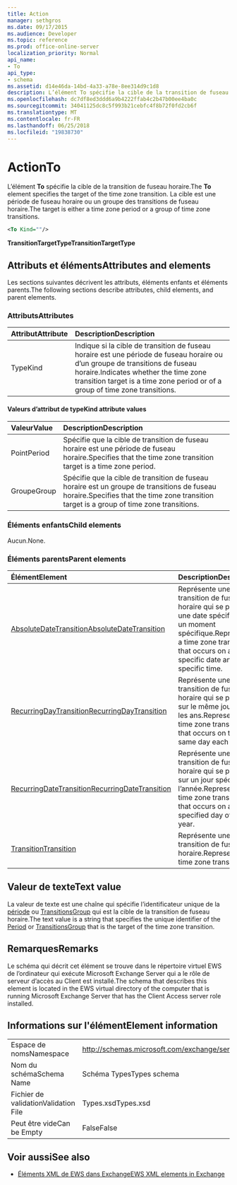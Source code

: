 ```yaml
---
title: Action
manager: sethgros
ms.date: 09/17/2015
ms.audience: Developer
ms.topic: reference
ms.prod: office-online-server
localization_priority: Normal
api_name:
- To
api_type:
- schema
ms.assetid: d14e46da-14bd-4a33-a78e-8ee314d9c1d8
description: L’élément To spécifie la cible de la transition de fuseau horaire. La cible est une période de fuseau horaire ou un groupe des transitions de fuseau horaire.
ms.openlocfilehash: dc7df8ed3ddd6a9b4222ffab4c2b47b00ee4ba0c
ms.sourcegitcommit: 34041125dc8c5f993b21cebfc4f8b72f0fd2cb6f
ms.translationtype: MT
ms.contentlocale: fr-FR
ms.lasthandoff: 06/25/2018
ms.locfileid: "19838730"
---
```

# <a name="to"></a><span data-ttu-id="dc7ad-104">Action</span><span class="sxs-lookup"><span data-stu-id="dc7ad-104">To</span></span>

<span data-ttu-id="dc7ad-105">L’élément **To** spécifie la cible de la transition de fuseau horaire.</span><span class="sxs-lookup"><span data-stu-id="dc7ad-105">The **To** element specifies the target of the time zone transition.</span></span> <span data-ttu-id="dc7ad-106">La cible est une période de fuseau horaire ou un groupe des transitions de fuseau horaire.</span><span class="sxs-lookup"><span data-stu-id="dc7ad-106">The target is either a time zone period or a group of time zone transitions.</span></span> 
  
```xml
<To Kind=""/>
```

 <span data-ttu-id="dc7ad-107">**TransitionTargetType**</span><span class="sxs-lookup"><span data-stu-id="dc7ad-107">**TransitionTargetType**</span></span>
## <a name="attributes-and-elements"></a><span data-ttu-id="dc7ad-108">Attributs et éléments</span><span class="sxs-lookup"><span data-stu-id="dc7ad-108">Attributes and elements</span></span>

<span data-ttu-id="dc7ad-109">Les sections suivantes décrivent les attributs, éléments enfants et éléments parents.</span><span class="sxs-lookup"><span data-stu-id="dc7ad-109">The following sections describe attributes, child elements, and parent elements.</span></span>
  
### <a name="attributes"></a><span data-ttu-id="dc7ad-110">Attributs</span><span class="sxs-lookup"><span data-stu-id="dc7ad-110">Attributes</span></span>

|<span data-ttu-id="dc7ad-111">**Attribut**</span><span class="sxs-lookup"><span data-stu-id="dc7ad-111">**Attribute**</span></span>|<span data-ttu-id="dc7ad-112">**Description**</span><span class="sxs-lookup"><span data-stu-id="dc7ad-112">**Description**</span></span>|
|:-----|:-----|
|<span data-ttu-id="dc7ad-113">Type</span><span class="sxs-lookup"><span data-stu-id="dc7ad-113">Kind</span></span>  <br/> |<span data-ttu-id="dc7ad-114">Indique si la cible de transition de fuseau horaire est une période de fuseau horaire ou d’un groupe de transitions de fuseau horaire.</span><span class="sxs-lookup"><span data-stu-id="dc7ad-114">Indicates whether the time zone transition target is a time zone period or of a group of time zone transitions.</span></span>  <br/> |
   
#### <a name="kind-attribute-values"></a><span data-ttu-id="dc7ad-115">Valeurs d’attribut de type</span><span class="sxs-lookup"><span data-stu-id="dc7ad-115">Kind attribute values</span></span>

|<span data-ttu-id="dc7ad-116">**Valeur**</span><span class="sxs-lookup"><span data-stu-id="dc7ad-116">**Value**</span></span>|<span data-ttu-id="dc7ad-117">**Description**</span><span class="sxs-lookup"><span data-stu-id="dc7ad-117">**Description**</span></span>|
|:-----|:-----|
|<span data-ttu-id="dc7ad-118">Point</span><span class="sxs-lookup"><span data-stu-id="dc7ad-118">Period</span></span>  <br/> |<span data-ttu-id="dc7ad-119">Spécifie que la cible de transition de fuseau horaire est une période de fuseau horaire.</span><span class="sxs-lookup"><span data-stu-id="dc7ad-119">Specifies that the time zone transition target is a time zone period.</span></span>  <br/> |
|<span data-ttu-id="dc7ad-120">Groupe</span><span class="sxs-lookup"><span data-stu-id="dc7ad-120">Group</span></span>  <br/> |<span data-ttu-id="dc7ad-121">Spécifie que la cible de transition de fuseau horaire est un groupe de transitions de fuseau horaire.</span><span class="sxs-lookup"><span data-stu-id="dc7ad-121">Specifies that the time zone transition target is a group of time zone transitions.</span></span>  <br/> |
   
### <a name="child-elements"></a><span data-ttu-id="dc7ad-122">Éléments enfants</span><span class="sxs-lookup"><span data-stu-id="dc7ad-122">Child elements</span></span>

<span data-ttu-id="dc7ad-123">Aucun.</span><span class="sxs-lookup"><span data-stu-id="dc7ad-123">None.</span></span>
  
### <a name="parent-elements"></a><span data-ttu-id="dc7ad-124">Éléments parents</span><span class="sxs-lookup"><span data-stu-id="dc7ad-124">Parent elements</span></span>

|<span data-ttu-id="dc7ad-125">**Élément**</span><span class="sxs-lookup"><span data-stu-id="dc7ad-125">**Element**</span></span>|<span data-ttu-id="dc7ad-126">**Description**</span><span class="sxs-lookup"><span data-stu-id="dc7ad-126">**Description**</span></span>|
|:-----|:-----|
|[<span data-ttu-id="dc7ad-127">AbsoluteDateTransition</span><span class="sxs-lookup"><span data-stu-id="dc7ad-127">AbsoluteDateTransition</span></span>](absolutedatetransition.md) <br/> |<span data-ttu-id="dc7ad-128">Représente une transition de fuseau horaire qui se produit à une date spécifique, à un moment spécifique.</span><span class="sxs-lookup"><span data-stu-id="dc7ad-128">Represents a time zone transition that occurs on a specific date and at a specific time.</span></span>  <br/> |
|[<span data-ttu-id="dc7ad-129">RecurringDayTransition</span><span class="sxs-lookup"><span data-stu-id="dc7ad-129">RecurringDayTransition</span></span>](recurringdaytransition.md) <br/> |<span data-ttu-id="dc7ad-130">Représente une transition de fuseau horaire qui se produit sur le même jour tous les ans.</span><span class="sxs-lookup"><span data-stu-id="dc7ad-130">Represents a time zone transition that occurs on the same day each year.</span></span>  <br/> |
|[<span data-ttu-id="dc7ad-131">RecurringDateTransition</span><span class="sxs-lookup"><span data-stu-id="dc7ad-131">RecurringDateTransition</span></span>](recurringdatetransition.md) <br/> |<span data-ttu-id="dc7ad-132">Représente une transition de fuseau horaire qui se produit sur un jour spécifié de l’année.</span><span class="sxs-lookup"><span data-stu-id="dc7ad-132">Represents a time zone transition that occurs on a specified day of the year.</span></span>  <br/> |
|[<span data-ttu-id="dc7ad-133">Transition</span><span class="sxs-lookup"><span data-stu-id="dc7ad-133">Transition</span></span>](transition.md) <br/> |<span data-ttu-id="dc7ad-134">Représente une transition de fuseau horaire.</span><span class="sxs-lookup"><span data-stu-id="dc7ad-134">Represents a time zone transition.</span></span>  <br/> |
   
## <a name="text-value"></a><span data-ttu-id="dc7ad-135">Valeur de texte</span><span class="sxs-lookup"><span data-stu-id="dc7ad-135">Text value</span></span>

<span data-ttu-id="dc7ad-136">La valeur de texte est une chaîne qui spécifie l’identificateur unique de la [période](period.md) ou [TransitionsGroup](transitionsgroup.md) qui est la cible de la transition de fuseau horaire.</span><span class="sxs-lookup"><span data-stu-id="dc7ad-136">The text value is a string that specifies the unique identifier of the [Period](period.md) or [TransitionsGroup](transitionsgroup.md) that is the target of the time zone transition.</span></span> 
  
## <a name="remarks"></a><span data-ttu-id="dc7ad-137">Remarques</span><span class="sxs-lookup"><span data-stu-id="dc7ad-137">Remarks</span></span>

<span data-ttu-id="dc7ad-138">Le schéma qui décrit cet élément se trouve dans le répertoire virtuel EWS de l’ordinateur qui exécute Microsoft Exchange Server qui a le rôle de serveur d’accès au Client est installé.</span><span class="sxs-lookup"><span data-stu-id="dc7ad-138">The schema that describes this element is located in the EWS virtual directory of the computer that is running Microsoft Exchange Server that has the Client Access server role installed.</span></span>
  
## <a name="element-information"></a><span data-ttu-id="dc7ad-139">Informations sur l'élément</span><span class="sxs-lookup"><span data-stu-id="dc7ad-139">Element information</span></span>

|||
|:-----|:-----|
|<span data-ttu-id="dc7ad-140">Espace de noms</span><span class="sxs-lookup"><span data-stu-id="dc7ad-140">Namespace</span></span>  <br/> |http://schemas.microsoft.com/exchange/services/2006/types  <br/> |
|<span data-ttu-id="dc7ad-141">Nom du schéma</span><span class="sxs-lookup"><span data-stu-id="dc7ad-141">Schema Name</span></span>  <br/> |<span data-ttu-id="dc7ad-142">Schéma Types</span><span class="sxs-lookup"><span data-stu-id="dc7ad-142">Types schema</span></span>  <br/> |
|<span data-ttu-id="dc7ad-143">Fichier de validation</span><span class="sxs-lookup"><span data-stu-id="dc7ad-143">Validation File</span></span>  <br/> |<span data-ttu-id="dc7ad-144">Types.xsd</span><span class="sxs-lookup"><span data-stu-id="dc7ad-144">Types.xsd</span></span>  <br/> |
|<span data-ttu-id="dc7ad-145">Peut être vide</span><span class="sxs-lookup"><span data-stu-id="dc7ad-145">Can be Empty</span></span>  <br/> |<span data-ttu-id="dc7ad-146">False</span><span class="sxs-lookup"><span data-stu-id="dc7ad-146">False</span></span>  <br/> |
   
## <a name="see-also"></a><span data-ttu-id="dc7ad-147">Voir aussi</span><span class="sxs-lookup"><span data-stu-id="dc7ad-147">See also</span></span>



- [<span data-ttu-id="dc7ad-148">Éléments XML de EWS dans Exchange</span><span class="sxs-lookup"><span data-stu-id="dc7ad-148">EWS XML elements in Exchange</span></span>](ews-xml-elements-in-exchange.md)

